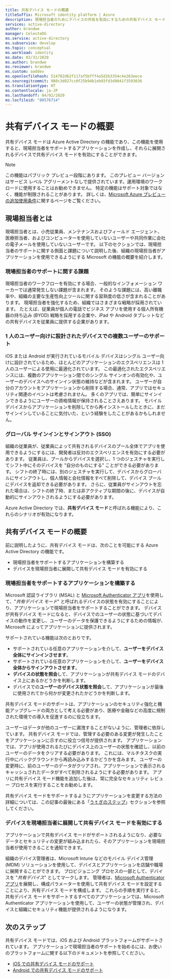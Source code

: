 ```yaml
---
title: 共有デバイス モードの概要
titleSuffix: Microsoft identity platform | Azure
description: 現場担当者のためにデバイスの共有を有効にするための共有デバイス モードについて説明します。
services: active-directory
author: brandwe
manager: CelesteDG
ms.service: active-directory
ms.subservice: develop
ms.topic: conceptual
ms.workload: identity
ms.date: 03/31/2020
ms.author: brandwe
ms.reviewer: brandwe
ms.custom: aaddev
ms.openlocfilehash: 514782d62f117af5bfff4a5d2b3354c4e263eece
ms.sourcegitcommit: 980c3d827cc0f25b94b1eb93fd3d9041f3593036
ms.translationtype: HT
ms.contentlocale: ja-JP
ms.lasthandoff: 04/02/2020
ms.locfileid: "80576714"
---
```

# <a name="overview-of-shared-device-mode"></a>共有デバイス モードの概要

共有デバイス モードは Azure Active Directory の機能であり、この機能を使用すると、現場担当者をサポートするアプリケーションを作成し、それらに展開されるデバイスで共有デバイス モードを有効にすることができます。

> [!NOTE]
> この機能はパブリック プレビュー段階にあります。
> このプレビュー バージョンはサービス レベル アグリーメントなしで提供されています。運用環境のワークロードに使用することはお勧めできません。 特定の機能はサポート対象ではなく、機能が制限されることがあります。
> 詳しくは、[Microsoft Azure プレビューの追加使用条件](https://azure.microsoft.com/support/legal/preview-supplemental-terms/)に関するページをご覧ください。

## <a name="what-are-firstline-workers"></a>現場担当者とは

現場担当者とは、小売従業員、メンテナンスおよびフィールド エージェント、医療担当者、およびコンピューターを使用していないユーザーや共同作業に会社の電子メールを使用していないユーザーです。 以下のセクションでは、現場担当者のサポートに関する側面と課題について説明した後、組織の現場担当者がアプリケーションを使用できるようにする Microsoft の機能の概要を紹介します。

### <a name="challenges-of-supporting-firstline-workers"></a>現場担当者のサポートに関する課題

現場担当者のワークフローを有効にする場合、一般的なインフォメーション ワーカーでは通常発生しない課題が含まれます。 そのような課題には、高い離職率や、組織の主要な生産性向上ツールに関する習熟度の低さが含まれることがあります。 現場担当者を強化するため、組織ではさまざまな戦略が採用されています。 たとえば、従業員が個人の電話でビジネス アプリを使用する個人所有機器の持ち込み (BYOD) 戦略を採用する企業や、iPad や Android タブレットなどの共有デバイスを従業員に提供する企業があります。

### <a name="supporting-multiple-users-on-devices-designed-for-one-user"></a>1 人のユーザー向けに設計されたデバイスでの複数ユーザーのサポート

iOS または Android が実行されているモバイル デバイスはシングル ユーザー向けに設計されているため、ほとんどのアプリケーションのエクスペリエンスは 1 人のユーザーによる使用に最適化されています。 この最適化されたエクスペリエンスには、複数のアプリケーション間でのシングル サインオンの有効化や、ユーザーのデバイスへのサインイン状態の維持などが含まれます。 ユーザーが自分のアカウントをアプリケーションから削除する場合、通常、アプリではセキュリティ関連のイベントは考慮されません。 多くのアプリでは、簡単にサインインできるようにユーザーの資格情報が保持されることさえあります。 モバイル デバイスからアプリケーションを削除してから再インストールしたときに、まだサインインしていることに気付いた、という経験をしたことがあるかもしれません。

### <a name="global-sign-in-and-sign-out-sso"></a>グローバル サインインとサインアウト (SSO)

組織の従業員が、従業員によって共有されるデバイスのプール全体でアプリを使用できるようにするには、開発者は反対のエクスペリエンスを有効にする必要があります。 従業員は、プールからデバイスを選択し、1 つのジェスチャを実行してシフト中にそのデバイスを "自分のものにする" ことができる必要があります。 シフトの終了時には、別のジェスチャを実行して、デバイスからグローバルにサインアウトし、個人情報と会社情報をすべて削除して、デバイス プールにデバイスを返却できる必要があります。 さらに、従業員がサインアウトを忘れた場合は、シフトの終了時、または非アクティブな期間の後に、デバイスが自動的にサインアウトされるようにする必要があります。

Azure Active Directory では、**共有デバイス モード**と呼ばれる機能により、これらのシナリオが有効になります。

## <a name="introducing-shared-device-mode"></a>共有デバイス モードの概要

前に説明したように、共有デバイス モードは、次のことを可能にする Azure Active Directory の機能です。

* 現場担当者をサポートするアプリケーションを構築する
* デバイスを現場担当者に展開して共有デバイス モードを有効にする

### <a name="build-applications-that-support-firstline-workers"></a>現場担当者をサポートするアプリケーションを構築する

Microsoft 認証ライブラリ (MSAL) と [Microsoft Authenticator アプリ](../user-help/user-help-auth-app-overview.md)を使用して、"*共有デバイス モード*" と呼ばれるデバイスの状態を有効にすることにより、アプリケーションで現場担当者をサポートすることができます。 デバイスが共有デバイス モードになると、デバイスでのユーザーの状態に基づいてデバイスの動作を変更し、ユーザーのデータを保護できるようにするための情報が、Microsoft によってアプリケーションに提供されます。

サポートされている機能は次のとおりです。

* サポートされている任意のアプリケーションを介して、**ユーザーをデバイス全体にサインインさせます**。
* サポートされている任意のアプリケーションを介して、**ユーザーをデバイス全体からサインアウトさせます**。
* **デバイスの状態を照会**して、アプリケーションが共有デバイス モードのデバイス上にあるかどうかを判断します。
* デバイスでの**ユーザーのデバイス状態を照会**して、アプリケーションが最後に使用されてから何かが変更されたかどうかを判断します。

共有デバイス モードのサポートは、アプリケーションのセキュリティ強化と機能アップグレードの両方として考える必要があり、医療や金融などの高度に規制された環境での導入を促進するのに役立ちます。

ユーザーはデータが他のユーザーに漏洩することがないように、管理者に依存しています。 共有デバイス モードでは、管理する必要のある変更が発生したことをアプリケーションに示すのに役立つ信号が提供されます。 アプリケーションでは、アプリが使用されるたびにデバイス上のユーザーの状態を確認し、以前のユーザーのデータをクリアする必要があります。 これには、マルチタスクの実行中にバックグラウンドから再読み込みするかどうかを含みます。 ユーザーの変更時に、前のユーザーのデータがクリアされ、アプリケーションで表示されるキャッシュされたデータがすべて削除されるようにする必要があります。 アプリに共有デバイス モード機能を追加した後は、常に完全なセキュリティ レビュー プロセスを実行することをお勧めします。

共有デバイス モードをサポートするようにアプリケーションを変更する方法の詳細については、この記事の最後にある「[うｔぎのステップ](#next-steps)」セクションを参照してください。

### <a name="deploy-devices-to-firstline-workers-and-turn-on-shared-device-mode"></a>デバイスを現場担当者に展開して共有デバイス モードを有効にする

アプリケーションで共有デバイス モードがサポートされるようになり、必要なデータとセキュリティの変更が組み込まれたら、そのアプリケーションを現場担当者が使用できることを通知できます。

組織のデバイス管理者は、Microsoft Intune などのモバイル デバイス管理 (MDM) ソリューションを使用して、デバイスとアプリケーションを店舗や職場に展開することができます。 プロビジョニング プロセスの一部として、デバイスを "*共有デバイス*" としてマークします。 管理者は、[Microsoft Authenticator アプリ](../user-help/user-help-auth-app-overview.md)を展開し、構成パラメーターを使用して共有デバイス モードを設定することにより、共有デバイス モードを構成します。 これらの手順を実行すると、共有デバイス モードをサポートするすべてのアプリケーションでは、Microsoft Authenticator アプリケーションを使用して、ユーザーの状態が管理され、デバイスと組織にセキュリティ機能が提供されるようになります。

## <a name="next-steps"></a>次のステップ

共有デバイス モードでは、iOS および Android プラットフォームがサポートされています。 アプリケーションで現場担当者のサポートを始めるには、お使いのプラットフォームに関する以下のドキュメントを参照してください。

* [iOS での共有デバイス モードのサポート](msal-ios-shared-devices.md)
* [Android での共有デバイス モードのサポート](msal-android-shared-devices.md)
